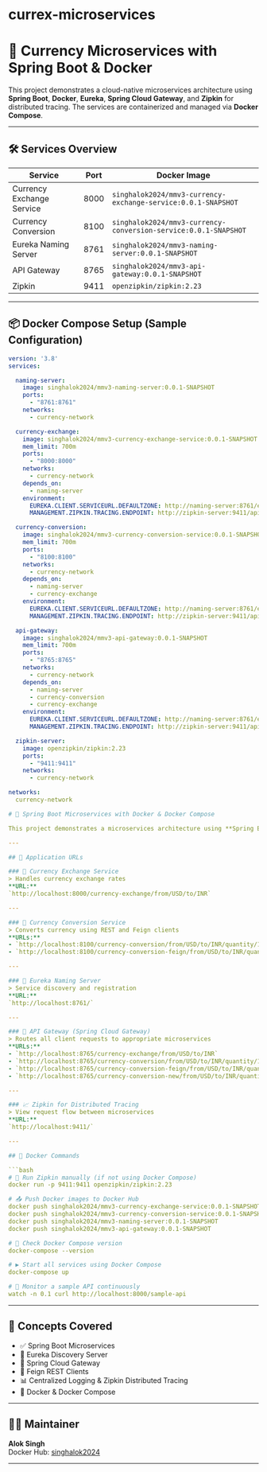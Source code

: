 # currex-microservices

# 🧾 Currency Microservices with Spring Boot & Docker

This project demonstrates a cloud-native microservices architecture using **Spring Boot**, **Docker**, **Eureka**, **Spring Cloud Gateway**, and **Zipkin** for distributed tracing. The services are containerized and managed via **Docker Compose**.

---

## 🛠️ Services Overview

| Service                    | Port  | Docker Image                                                       |
|---------------------------|-------|---------------------------------------------------------------------|
| Currency Exchange Service | 8000  | `singhalok2024/mmv3-currency-exchange-service:0.0.1-SNAPSHOT`      |
| Currency Conversion       | 8100  | `singhalok2024/mmv3-currency-conversion-service:0.0.1-SNAPSHOT`    |
| Eureka Naming Server      | 8761  | `singhalok2024/mmv3-naming-server:0.0.1-SNAPSHOT`                  |
| API Gateway               | 8765  | `singhalok2024/mmv3-api-gateway:0.0.1-SNAPSHOT`                    |
| Zipkin                    | 9411  | `openzipkin/zipkin:2.23`                                           |

---

## 📦 Docker Compose Setup (Sample Configuration)

```yaml
version: '3.8'
services:

  naming-server:
    image: singhalok2024/mmv3-naming-server:0.0.1-SNAPSHOT
    ports:
      - "8761:8761"
    networks:
      - currency-network

  currency-exchange:
    image: singhalok2024/mmv3-currency-exchange-service:0.0.1-SNAPSHOT
    mem_limit: 700m
    ports:
      - "8000:8000"
    networks:
      - currency-network
    depends_on:
      - naming-server
    environment:
      EUREKA.CLIENT.SERVICEURL.DEFAULTZONE: http://naming-server:8761/eureka
      MANAGEMENT.ZIPKIN.TRACING.ENDPOINT: http://zipkin-server:9411/api/v2/spans

  currency-conversion:
    image: singhalok2024/mmv3-currency-conversion-service:0.0.1-SNAPSHOT
    mem_limit: 700m
    ports:
      - "8100:8100"
    networks:
      - currency-network
    depends_on:
      - naming-server
      - currency-exchange
    environment:
      EUREKA.CLIENT.SERVICEURL.DEFAULTZONE: http://naming-server:8761/eureka
      MANAGEMENT.ZIPKIN.TRACING.ENDPOINT: http://zipkin-server:9411/api/v2/spans

  api-gateway:
    image: singhalok2024/mmv3-api-gateway:0.0.1-SNAPSHOT
    mem_limit: 700m
    ports:
      - "8765:8765"
    networks:
      - currency-network
    depends_on:
      - naming-server
      - currency-conversion
      - currency-exchange
    environment:
      EUREKA.CLIENT.SERVICEURL.DEFAULTZONE: http://naming-server:8761/eureka
      MANAGEMENT.ZIPKIN.TRACING.ENDPOINT: http://zipkin-server:9411/api/v2/spans

  zipkin-server:
    image: openzipkin/zipkin:2.23
    ports:
      - "9411:9411"
    networks:
      - currency-network

networks:
  currency-network

# 🚀 Spring Boot Microservices with Docker & Docker Compose

This project demonstrates a microservices architecture using **Spring Boot**, **Docker**, and **Docker Compose**. It features service discovery with **Eureka**, API routing with **Spring Cloud Gateway**, inter-service communication using **Feign**, and **Zipkin** for distributed tracing.

---

## 🔗 Application URLs

### 🏦 Currency Exchange Service  
> Handles currency exchange rates  
**URL:**  
`http://localhost:8000/currency-exchange/from/USD/to/INR`

---

### 💱 Currency Conversion Service  
> Converts currency using REST and Feign clients  
**URLs:**  
- `http://localhost:8100/currency-conversion/from/USD/to/INR/quantity/10`  
- `http://localhost:8100/currency-conversion-feign/from/USD/to/INR/quantity/10`

---

### 📘 Eureka Naming Server  
> Service discovery and registration  
**URL:**  
`http://localhost:8761/`

---

### 🚪 API Gateway (Spring Cloud Gateway)  
> Routes all client requests to appropriate microservices  
**URLs:**  
- `http://localhost:8765/currency-exchange/from/USD/to/INR`  
- `http://localhost:8765/currency-conversion/from/USD/to/INR/quantity/10`  
- `http://localhost:8765/currency-conversion-feign/from/USD/to/INR/quantity/10`  
- `http://localhost:8765/currency-conversion-new/from/USD/to/INR/quantity/10`

---

### 📈 Zipkin for Distributed Tracing  
> View request flow between microservices  
**URL:**  
`http://localhost:9411/`

---

## 🐳 Docker Commands

```bash
# 🧪 Run Zipkin manually (if not using Docker Compose)
docker run -p 9411:9411 openzipkin/zipkin:2.23

# 📤 Push Docker images to Docker Hub
docker push singhalok2024/mmv3-currency-exchange-service:0.0.1-SNAPSHOT
docker push singhalok2024/mmv3-currency-conversion-service:0.0.1-SNAPSHOT
docker push singhalok2024/mmv3-naming-server:0.0.1-SNAPSHOT
docker push singhalok2024/mmv3-api-gateway:0.0.1-SNAPSHOT

# 🔧 Check Docker Compose version
docker-compose --version

# ▶️ Start all services using Docker Compose
docker-compose up

# 🔁 Monitor a sample API continuously
watch -n 0.1 curl http://localhost:8000/sample-api
```

---

## 🧠 Concepts Covered

- ✅ Spring Boot Microservices
- 🧭 Eureka Discovery Server
- 🌉 Spring Cloud Gateway
- 🔗 Feign REST Clients
- 📊 Centralized Logging & Zipkin Distributed Tracing
- 🐳 Docker & Docker Compose

---

## 👨‍💻 Maintainer

**Alok Singh**  
Docker Hub: [singhalok2024](https://hub.docker.com/u/singhalok2024)

---


